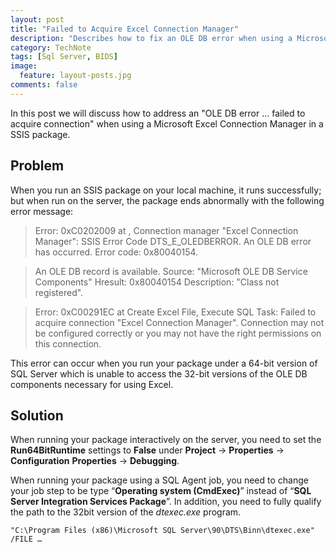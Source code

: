 ```yaml
---
layout: post
title: "Failed to Acquire Excel Connection Manager"
description: "Describes how to fix an OLE DB error when using a Microsoft Excel Connection Manager in a SSIS package."
category: TechNote
tags: [Sql Server, BIDS]
image: 
  feature: layout-posts.jpg
comments: false 
---
```

In this post we will discuss how to address an "OLE DB error … failed to acquire connection" when using a Microsoft Excel Connection Manager in a SSIS package.

<!-- more -->

## Problem

When you run an SSIS package on your local machine, it runs successfully; but when run on the server, the package ends abnormally with the following error message:

>Error: 0xC0202009 at <package name>, Connection manager "Excel Connection Manager": SSIS Error Code DTS_E_OLEDBERROR.  An OLE DB error has occurred. Error code: 0x80040154.


>An OLE DB record is available.  Source: "Microsoft OLE DB Service Components" Hresult: 0x80040154 Description: "Class not registered".


> Error: 0xC00291EC at Create Excel File, Execute SQL Task: Failed to acquire connection "Excel Connection Manager". Connection may not be configured correctly or you may not have the right permissions on this connection.

This error can occur when you run your package under a 64-bit version of SQL Server which is unable to access the 32-bit versions of the OLE DB components necessary for using Excel.

## Solution

When running your package interactively on the server, you need to set the **Run64BitRuntime** settings to **False** under **Project** → **Properties** → **Configuration** **Properties** → **Debugging**.

When running your package using a SQL Agent job, you need to change your job step to be type “**Operating system (CmdExec)**” instead of “**SQL Server Integration Services Package**”. In addition, you need to fully qualify the path to the 32bit version of the *dtexec.exe* program.
 
	"C:\Program Files (x86)\Microsoft SQL Server\90\DTS\Binn\dtexec.exe" /FILE …
